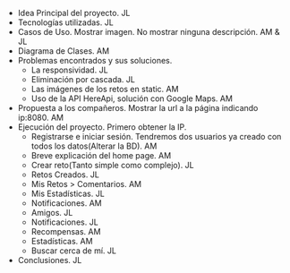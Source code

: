  - Idea Principal del proyecto. JL
 - Tecnologías utilizadas. JL
 - Casos de Uso. Mostrar imagen. No mostrar ninguna descripción. AM & JL
 - Diagrama de Clases. AM
 - Problemas encontrados y sus soluciones. 
   - La responsividad. JL
   - Eliminación por cascada. JL
   - Las imágenes de los retos en static. AM
   - Uso de la API HereApi, solución con Google Maps. AM 
 - Propuesta a los compañeros. Mostrar la url a la página indicando ip:8080. AM
 - Ejecución del proyecto. Primero obtener la IP.
   - Registrarse e iniciar sesión. Tendremos dos usuarios ya creado con todos los datos(Alterar la BD). AM 
   - Breve explicación del home page. AM
   - Crear reto(Tanto simple como complejo). JL
   - Retos Creados. JL
   - Mis Retos > Comentarios. AM
   - Mis Estadísticas. JL
   - Notificaciones. AM
   - Amigos. JL
   - Notificaciones. JL
   - Recompensas. AM
   - Estadísticas. AM
   - Buscar cerca de mí. JL
 - Conclusiones. JL

